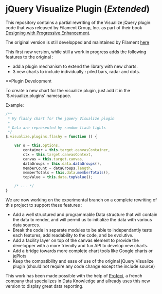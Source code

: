 jQuery Visualize Plugin (_Extended_)
==================================

This repository contains a partial rewriting of the Visualize jQuery plugin code that was released by Filament Group, Inc. as part of their book [Designing with Progressive Enhancement](http://filamentgroup.com/dwpe).

The original version is still developped and maintained by Filament [here](https://github.com/filamentgroup/jQuery-Visualize)

This first new version, while still a work in progress adds the following features to the original :
- add a plugin mechanism to extend the library with new charts.
- 3 new charts to include individually : piled bars, radar and dots.

==Plugin Development

To create a new chart for the visualize plugin, just add it in the 
'$.visualize.plugins' namespace.

Example:
```javascript
/**
 * My flashy chart for the jquery Visualize plugin
 *
 * Data are represented by random flash lights
 */
$.visualize.plugins.flashy = function () {

    var o = this.options,
        container = this.target.canvasContainer,
        ctx = this.target.canvasContext,
        canvas = this.target.canvas,
        dataGroups = this.data.dataGroups(),
        memberCount = dataGroups.length,
        memberTotals = this.data.memberTotals(),
        topValue = this.data.topValue();

    /* ... */
}
```
We are now working on the experimental branch on a complete rewriting of this project to support these features :
- Add a well structured and programmable Data structure that will contain the data to render, and will permit us to initialize the data with various data sources.
- Break the code in separate modules to be able to independantly tests each features, add readability to the code, and be evolutive.
- Add a facility layer on top of the canvas element to provide the developper with a more friendly and fun API to develop new charts.
- Add a bridge towards more complete chart tools like Google charts or jqPlots
- Keep the compatibility and ease of use of the original jQuery Visualize plugin (should not require any code change except the include source)

This work has been made possible with the help of [Profeci](http://profeci.eu), a french company that specializes in Data Knowledge and allready uses this new version to display great data reporting.


